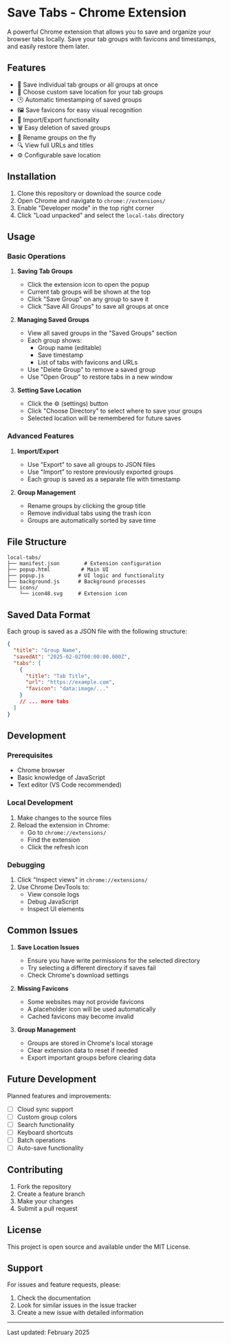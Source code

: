# Save Tabs - Chrome Extension

A powerful Chrome extension that allows you to save and organize your browser tabs locally. Save your tab groups with favicons and timestamps, and easily restore them later.

## Features

- 🎯 Save individual tab groups or all groups at once
- 📂 Choose custom save location for your tab groups
- 🕒 Automatic timestamping of saved groups
- 🖼️ Save favicons for easy visual recognition
- 🔄 Import/Export functionality
- 🗑️ Easy deletion of saved groups
- 📝 Rename groups on the fly
- 🔍 View full URLs and titles
- ⚙️ Configurable save location

## Installation

1. Clone this repository or download the source code
2. Open Chrome and navigate to `chrome://extensions/`
3. Enable "Developer mode" in the top right corner
4. Click "Load unpacked" and select the `local-tabs` directory

## Usage

### Basic Operations

1. **Saving Tab Groups**
   - Click the extension icon to open the popup
   - Current tab groups will be shown at the top
   - Click "Save Group" on any group to save it
   - Click "Save All Groups" to save all groups at once

2. **Managing Saved Groups**
   - View all saved groups in the "Saved Groups" section
   - Each group shows:
     - Group name (editable)
     - Save timestamp
     - List of tabs with favicons and URLs
   - Use "Delete Group" to remove a saved group
   - Use "Open Group" to restore tabs in a new window

3. **Setting Save Location**
   - Click the ⚙️ (settings) button
   - Click "Choose Directory" to select where to save your groups
   - Selected location will be remembered for future saves

### Advanced Features

1. **Import/Export**
   - Use "Export" to save all groups to JSON files
   - Use "Import" to restore previously exported groups
   - Each group is saved as a separate file with timestamp

2. **Group Management**
   - Rename groups by clicking the group title
   - Remove individual tabs using the trash icon
   - Groups are automatically sorted by save time

## File Structure

```
local-tabs/
├── manifest.json        # Extension configuration
├── popup.html          # Main UI
├── popup.js           # UI logic and functionality
├── background.js      # Background processes
└── icons/
    └── icon48.svg     # Extension icon
```

## Saved Data Format

Each group is saved as a JSON file with the following structure:

```json
{
  "title": "Group Name",
  "savedAt": "2025-02-02T00:00:00.000Z",
  "tabs": [
    {
      "title": "Tab Title",
      "url": "https://example.com",
      "favicon": "data:image/..."
    }
    // ... more tabs
  ]
}
```

## Development

### Prerequisites

- Chrome browser
- Basic knowledge of JavaScript
- Text editor (VS Code recommended)

### Local Development

1. Make changes to the source files
2. Reload the extension in Chrome:
   - Go to `chrome://extensions/`
   - Find the extension
   - Click the refresh icon

### Debugging

1. Click "Inspect views" in `chrome://extensions/`
2. Use Chrome DevTools to:
   - View console logs
   - Debug JavaScript
   - Inspect UI elements

## Common Issues

1. **Save Location Issues**
   - Ensure you have write permissions for the selected directory
   - Try selecting a different directory if saves fail
   - Check Chrome's download settings

2. **Missing Favicons**
   - Some websites may not provide favicons
   - A placeholder icon will be used automatically
   - Cached favicons may become invalid

3. **Group Management**
   - Groups are stored in Chrome's local storage
   - Clear extension data to reset if needed
   - Export important groups before clearing data

## Future Development

Planned features and improvements:

- [ ] Cloud sync support
- [ ] Custom group colors
- [ ] Search functionality
- [ ] Keyboard shortcuts
- [ ] Batch operations
- [ ] Auto-save functionality

## Contributing

1. Fork the repository
2. Create a feature branch
3. Make your changes
4. Submit a pull request

## License

This project is open source and available under the MIT License.

## Support

For issues and feature requests, please:
1. Check the documentation
2. Look for similar issues in the issue tracker
3. Create a new issue with detailed information

---

Last updated: February 2025
